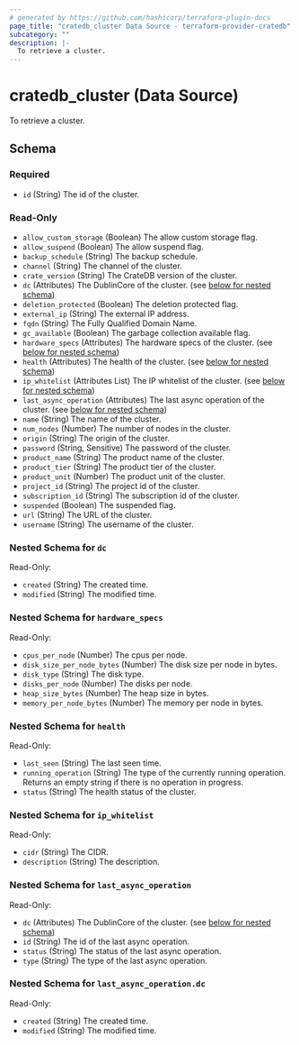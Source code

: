 ```yaml
---
# generated by https://github.com/hashicorp/terraform-plugin-docs
page_title: "cratedb_cluster Data Source - terraform-provider-cratedb"
subcategory: ""
description: |-
  To retrieve a cluster.
---
```


# cratedb_cluster (Data Source)

To retrieve a cluster.



<!-- schema generated by tfplugindocs -->
## Schema

### Required

- `id` (String) The id of the cluster.

### Read-Only

- `allow_custom_storage` (Boolean) The allow custom storage flag.
- `allow_suspend` (Boolean) The allow suspend flag.
- `backup_schedule` (String) The backup schedule.
- `channel` (String) The channel of the cluster.
- `crate_version` (String) The CrateDB version of the cluster.
- `dc` (Attributes) The DublinCore of the cluster. (see [below for nested schema](#nestedatt--dc))
- `deletion_protected` (Boolean) The deletion protected flag.
- `external_ip` (String) The external IP address.
- `fqdn` (String) The Fully Qualified Domain Name.
- `gc_available` (Boolean) The garbage collection available flag.
- `hardware_specs` (Attributes) The hardware specs of the cluster. (see [below for nested schema](#nestedatt--hardware_specs))
- `health` (Attributes) The health of the cluster. (see [below for nested schema](#nestedatt--health))
- `ip_whitelist` (Attributes List) The IP whitelist of the cluster. (see [below for nested schema](#nestedatt--ip_whitelist))
- `last_async_operation` (Attributes) The last async operation of the cluster. (see [below for nested schema](#nestedatt--last_async_operation))
- `name` (String) The name of the cluster.
- `num_nodes` (Number) The number of nodes in the cluster.
- `origin` (String) The origin of the cluster.
- `password` (String, Sensitive) The password of the cluster.
- `product_name` (String) The product name of the cluster.
- `product_tier` (String) The product tier of the cluster.
- `product_unit` (Number) The product unit of the cluster.
- `project_id` (String) The project id of the cluster.
- `subscription_id` (String) The subscription id of the cluster.
- `suspended` (Boolean) The suspended flag.
- `url` (String) The URL of the cluster.
- `username` (String) The username of the cluster.

<a id="nestedatt--dc"></a>
### Nested Schema for `dc`

Read-Only:

- `created` (String) The created time.
- `modified` (String) The modified time.


<a id="nestedatt--hardware_specs"></a>
### Nested Schema for `hardware_specs`

Read-Only:

- `cpus_per_node` (Number) The cpus per node.
- `disk_size_per_node_bytes` (Number) The disk size per node in bytes.
- `disk_type` (String) The disk type.
- `disks_per_node` (Number) The disks per node.
- `heap_size_bytes` (Number) The heap size in bytes.
- `memory_per_node_bytes` (Number) The memory per node in bytes.


<a id="nestedatt--health"></a>
### Nested Schema for `health`

Read-Only:

- `last_seen` (String) The last seen time.
- `running_operation` (String) The type of the currently running operation. Returns an empty string if there is no operation in progress.
- `status` (String) The health status of the cluster.


<a id="nestedatt--ip_whitelist"></a>
### Nested Schema for `ip_whitelist`

Read-Only:

- `cidr` (String) The CIDR.
- `description` (String) The description.


<a id="nestedatt--last_async_operation"></a>
### Nested Schema for `last_async_operation`

Read-Only:

- `dc` (Attributes) The DublinCore of the cluster. (see [below for nested schema](#nestedatt--last_async_operation--dc))
- `id` (String) The id of the last async operation.
- `status` (String) The status of the last async operation.
- `type` (String) The type of the last async operation.

<a id="nestedatt--last_async_operation--dc"></a>
### Nested Schema for `last_async_operation.dc`

Read-Only:

- `created` (String) The created time.
- `modified` (String) The modified time.
